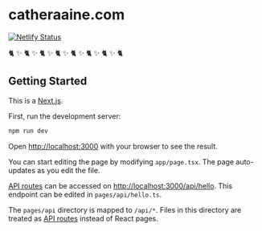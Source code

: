 # catheraaine.com

[![Netlify Status](https://api.netlify.com/api/v1/badges/5938f1ed-8991-44d5-beea-15756c7d75c3/deploy-status)](https://app.netlify.com/sites/blissful-neumann-c57c57/deploys)

🐈 ✨ 🐈 ✨ 🐈 ✨ 🐈 ✨ 🐈 ✨ 🐈 ✨ 🐈 ✨ 🐈
## Getting Started

This is a [Next.js](https://nextjs.org/).

First, run the development server:

```bash
npm run dev
```

Open [http://localhost:3000](http://localhost:3000) with your browser to see the result.

You can start editing the page by modifying `app/page.tsx`. The page auto-updates as you edit the file.

[API routes](https://nextjs.org/docs/api-routes/introduction) can be accessed on [http://localhost:3000/api/hello](http://localhost:3000/api/hello). This endpoint can be edited in `pages/api/hello.ts`.

The `pages/api` directory is mapped to `/api/*`. Files in this directory are treated as [API routes](https://nextjs.org/docs/api-routes/introduction) instead of React pages.
